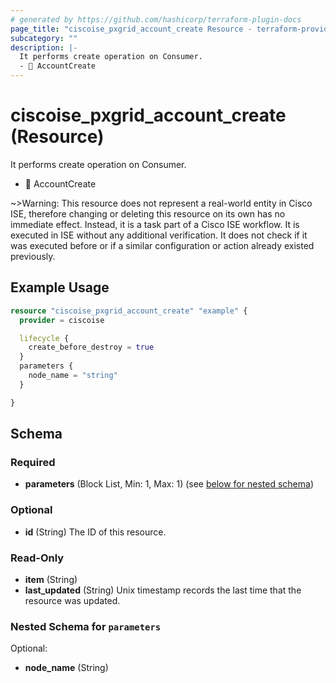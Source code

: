```yaml
---
# generated by https://github.com/hashicorp/terraform-plugin-docs
page_title: "ciscoise_pxgrid_account_create Resource - terraform-provider-ciscoise"
subcategory: ""
description: |-
  It performs create operation on Consumer.
  - 🚧 AccountCreate
---
```


# ciscoise_pxgrid_account_create (Resource)

It performs create operation on Consumer.
- 🚧 AccountCreate

~>Warning: This resource does not represent a real-world entity in Cisco ISE, therefore changing or deleting this resource on its own has no immediate effect. Instead, it is a task part of a Cisco ISE workflow. It is executed in ISE without any additional verification. It does not check if it was executed before or if a similar configuration or action already existed previously.

## Example Usage

```terraform
resource "ciscoise_pxgrid_account_create" "example" {
  provider = ciscoise

  lifecycle {
    create_before_destroy = true
  }
  parameters {
    node_name = "string"
  }

}
```

<!-- schema generated by tfplugindocs -->
## Schema

### Required

- **parameters** (Block List, Min: 1, Max: 1) (see [below for nested schema](#nestedblock--parameters))

### Optional

- **id** (String) The ID of this resource.

### Read-Only

- **item** (String)
- **last_updated** (String) Unix timestamp records the last time that the resource was updated.

<a id="nestedblock--parameters"></a>
### Nested Schema for `parameters`

Optional:

- **node_name** (String)


